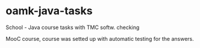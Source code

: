 # oamk-java-tasks
 School - Java course tasks with TMC softw. checking

MooC course, course was setted up with automatic testing for the answers. 
